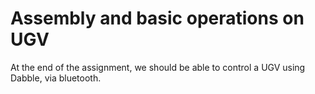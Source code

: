 # Assembly and basic operations on UGV
At the end of the assignment, we should be able to control a UGV using Dabble, via bluetooth.
